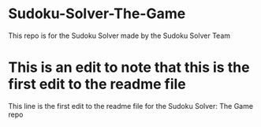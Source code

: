 # Sudoku-Solver-The-Game
This repo is for the Sudoku Solver made by the Sudoku Solver Team
# This is an edit to note that this is the first edit to the readme file
This line is the first edit to the readme file for the Sudoku Solver: The Game repo
